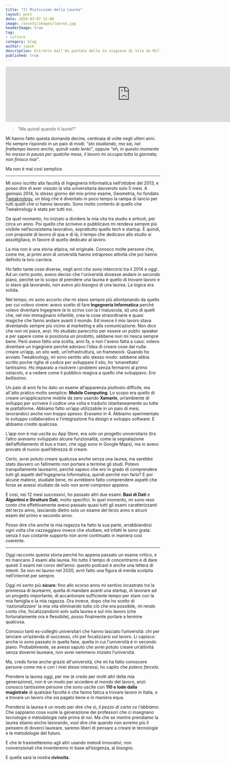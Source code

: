 ```yaml
---
title: "Il Misticismo della Laurea"
layout: post
date: 2020-03-07 12:00
image: /assets/images/laurea.jpg
headerImage: true
tag:
- culture
category: blog
author: jaack
description: Estratto dall'8a puntata della 2a stagione di Vita da Millennial.
published: true
---
```


<iframe src="https://anchor.fm/jaack/embed/episodes/Il-Misticismo-della-Laurea-ebavff" height="180px" width="810px" frameborder="0" scrolling="no"></iframe>

<blockquote>“Ma quindi quando ti laurei?”</blockquote>

Mi hanno fatto questa domanda decine, centinaia di volte negli ultimi anni. Ho sempre rispondo in un paio di modi: *“sto studiando, ma sai, nel frattempo lavoro anche, quindi vado lento”*, oppure *“eh, in questo momento ho messo in pausa per qualche mese, il lavoro mi occupa tutta la giornata, non finisco mai”*.

Ma non è mai così semplice.

---

Mi sono iscritto alla facoltà di Ingegneria Informatica nell’ottobre del 2013, e posso dire di aver vissuto la vita universitaria davverolo solo 5 mesi. A gennaio 2014, lo stesso giorno del mio primo esame, Geometria, ho fondato [Tweaknology](tweaknology.org), un blog che è diventato in poco tempo la rampa di lancio per tutti quelli che ci hanno lavorato. Sono molto contento di quello che Tweaknology è stato per tutti noi.

Da quel momento, ho iniziato a dividere la mia vita tra studio e articoli, per circa un anno. Poi quello che scrivevo e pubblicavo mi rendeva sempre più visibile nell’ecosistema lavorativo, soprattutto quello tech e startup. E quindi, con proposte di lavoro di qua e di là, il tempo che dedicavo allo studio si assottgliava, in favore di quello dedicato al lavoro.

La mia non è una storia atipica, né originale. Conosco molte persone che, come me, ai primi anni di università hanno intrapreso attività che poi hanno definito la loro carriera.

Ho fatto tante cose diverse, negli anni che sono intercorsi tra il 2014 e oggi. Ad un certo punto, avevo deciso che l'università dovesse andare in secondo piano, perché se lo scopo di prendere una laurea è quello di trovare lavoro e io stavo già lavorando, non avevo più bisogno di una laurea. La logica era solida.

Nel tempo, mi sono accorto che mi stavo sempre più allontanando da quello per cui volevo vivere: avevo scelto di fare **Ingegneria Informatica** perché volevo diventare Ingegnere (e lo scrivo con la I maiuscola, sì) uno di quelli che, nel mio immaginario infantile, crea le cose straordinarie e quasi magiche che fanno andare avanti il mondo. Ed invece il mio lavoro stava diventando sempre più vicino al marketing e alla comunicazione. Non dico che non mi piace, anzi. Ho studiato parecchio per essere un public speaker e per sapere come si posiziona un prodotto, sebbene non mi riesca sempre bene.
Però avevo fatto una scelta, anni fa, e non l'avevo fatta a caso: volevo diventare un ingegnere perché adoravo l’idea di creare cose dal nulla: creare un’app, un sito web, un’infrastruttura, un framework. Quando ho avviato Tweaknology, mi sono sentito allo stesso modo: sebbene abbia scritto poche righe di codice per sviluppare il sito, ho ‘smanettato’ tantissimo. Ho imparato a risolvere i problemi senza fermarmi al primo ostacolo, e a vedere come il pubblico reagiva a quello che sviluppavo. *Era bellissimo*.

Un paio di anni fa ho dato un esame all’apparenza piuttosto difficile, ma all'atto pratico molto semplice: **Mobile Computing**. Lo scopo era quello di creare un’applicazione mobile da zero usando **Xamarin**, un’ambiente di sviluppo per scrivere il codice una volta e tradurlo istantaneamente su tutte le piattaforme. Abbiamo fatto un’app utilizzabile in un paio di mesi, lavorandoci anche non troppo spesso. Eravamo in 4. Abbiamo sperimentato lo sviluppo collaborativo e l’integrazione fra design e sviluppo software. E abbiamo *creato* qualcosa.

L’app non è mai uscita su App Store, era solo un progetto universitario (tra l’altro avevamo sviluppato alcune funzionalità, come la segnalazione dell’affollamento di bus e tram, che oggi sono in Google Maps), ma io avevo provato di nuovo quell’ebrezza di creare.

Certo, avrei potuto creare qualcosa anche senza una laurea, ma sarebbe stato davvero un fallimento non portare a termine gli studi. Potevo tranquillamente laurearmi, perché sapevo che ero in grado di comprendere tutti gli aspetti dell'Ingegneria Informatica, quindi perché non farlo? E poi alcune materie, studiate bene, mi avrebbero fatto comprendere aspetti che forse se avessi studiato da solo non avrei compreso appieno.

E così, nei 12 mesi successivi, ho passato altri due esami: **Basi di Dati** e **Algoritmi e Strutture Dati**, molto specifici. In quel momento, mi sono reso conto che effettivamente avevo passato quasi tutti gli esami caratterizzanti del terzo anno, lasciando dietro solo un esame del terzo anno e alcuni esami del primo e secondo anno.

Posso dire che anche la mia ragazza ha fatto la sua parte, arrabbiandosi ogni volta che cazzeggiavo invece che studiare, ed infatti le sono grata: senza il suo costante supporto non avrei continuato in maniera così coerente.

---

Oggi racconto questa storia perché ho appena passato un esame critico, e mi mancano 3 esami alla laurea. Ho tutto il tempo di concentrarmi e di dare questi 3 esami nel corso dell’anno: questo podcast è anche una lettera di intenti. Se non mi laureo nel 2020, avrò fatto una figura di merda scolpita nell’internet per sempre.

Oggi mi sento più **sicuro**: fino allo scorso anno mi sentivo incastrato tra la promessa di laurearmi, quella di mandare avanti una startup, di lavorare ad un progetto importante, di accantonare sufficiente tempo per stare con la mia famiglia e la mia ragazza. Ora invece, dopo che ho scelto di *'razionalizzare’* la mia vita eliminando tutto ciò che era possibile, mi rendo conto che, focalizzandomi solo sulla laurea e sul mio lavoro (che fortunatamente ora è flessibile), posso finalmente portare a termine qualcosa.

Conosco tanti ex-colleghi universitari che hanno lasciato l’università: chi per lanciare un’azienda di successo, chi per focalizzarsi sul lavoro. Li capisco: anche io sono passato in quella fase, quella in cui l'università è in secondo piano. Probabilmente, se avessi saputo che avrei potuto creare un’attività senza dovermi laureare, non avrei nemmeno iniziato l’università.

Ma, credo forse anche grazie all'università, che mi ha fatto conoscere persone come me e con i miei stessi interessi, ho capito che *potevo farcela*.

Prendere la laurea oggi, per me (e credo per molti altri della mia generazione), non è un modo per accedere al mondo del lavoro, anzi: conosco tantissime persone che sono uscite con **110 e lode dalla magistrale** di qualsiasi facoltà e che fanno fatica a trovare lavoro in Italia, o a trovare un lavoro che sia pagato bene e in maniera equa.

Prendersi la laurea è un modo per dire che sì, *il pezzo di carta ce l’abbiamo*. Che sappiamo cosa vuole la generazione dei professori che ci insegnano tecnologie e metodologie nate prima di noi. Ma che se mentre prendiamo la laurea stiamo anche lavorando, vuol dire che quando non avremo più il pensiero di doverci laureare, saremo liberi di pensare a creare le tecnologie e le metodologie del futuro.

E che le trasmetteremo agli altri usando metodi innovativi, non convenzionali che inventeremo in base all’esigenza, al bisogno.

E quella sarà la nostra **rivincita**.
